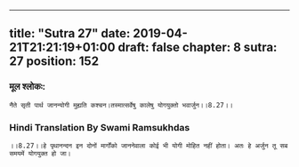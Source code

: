 
---
title: "Sutra 27"
date: 2019-04-21T21:21:19+01:00
draft: false
chapter: 8
sutra: 27
position: 152
---
### मूल श्लोकः:
```
नैते सृती पार्थ जानन्योगी मुह्यति कश्चन।तस्मात्सर्वेषु कालेषु योगयुक्तो भवार्जुन।।8.27।।

```

### Hindi Translation By Swami Ramsukhdas
```
।।8.27।।हे पृथानन्दन इन दोनों मार्गोंको जाननेवाला कोई भी योगी मोहित नहीं होता। अतः हे अर्जुन तू सब समयमें योगयुक्त हो जा। 

```

